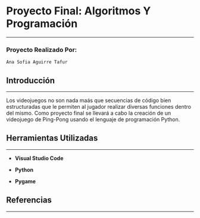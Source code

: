 # Proyecto Final: Algoritmos Y Programación
---
### Proyecto Realizado Por:
~~~
Ana Sofia Aguirre Tafur
~~~
## Introducción
---
Los videojuegos no son nada maás que secuencias de código bien estructuradas que le permiten al jugador realizar diversas funciones dentro del mismo.
Como proyecto final se llevará a cabo la creación de un videojuego de Ping-Pong usando el lenguaje de programación Python.

## Herramientas Utilizadas
---
- **Visual Studio Code**

- **Python**

- **Pygame**

## Referencias
---
